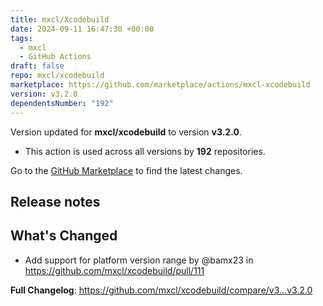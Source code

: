 ```yaml
---
title: mxcl/Xcodebuild
date: 2024-09-11 16:47:30 +00:00
tags:
  - mxcl
  - GitHub Actions
draft: false
repo: mxcl/xcodebuild
marketplace: https://github.com/marketplace/actions/mxcl-xcodebuild
version: v3.2.0
dependentsNumber: "192"
---
```



Version updated for **mxcl/xcodebuild** to version **v3.2.0**.
- This action is used across all versions by **192** repositories.

Go to the [GitHub Marketplace](https://github.com/marketplace/actions/mxcl-xcodebuild) to find the latest changes.

## Release notes

## What's Changed
* Add support for platform version range by @bamx23 in https://github.com/mxcl/xcodebuild/pull/111


**Full Changelog**: https://github.com/mxcl/xcodebuild/compare/v3...v3.2.0
